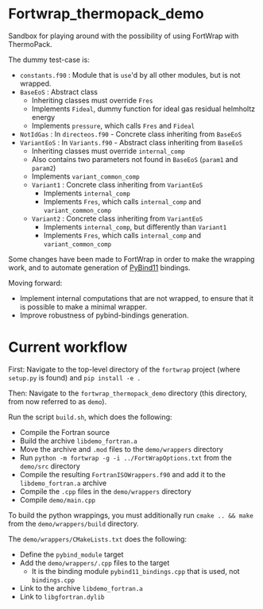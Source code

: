 # Fortwrap_thermopack_demo

Sandbox for playing around with the possibility of using FortWrap with ThermoPack.

The dummy test-case is:

* `constants.f90` : Module that is `use`'d by all other modules, but is not wrapped.
* `BaseEoS` : Abstract class 
   * Inheriting classes must override `Fres`
   * Implements `Fideal`, dummy function for ideal gas residual helmholtz energy
   * Implements `pressure`, which calls `Fres` and `Fideal`
* `NotIdGas` : In `directeos.f90` - Concrete class inheriting from `BaseEoS`
* `VariantEoS` : In `Variants.f90` - Abstract class inheriting from `BaseEoS`
   * Inheriting classes must override `internal_comp`
   * Also contains two parameters not found in `BaseEoS` (`param1` and `param2`)
   * Implements `variant_common_comp`
   * `Variant1` : Concrete class inheriting from `VariantEoS`
     * Implements `internal_comp`
     * Implements `Fres`, which calls `internal_comp` and `variant_common_comp`
   * `Variant2` : Concrete class inheriting from `VariantEoS`
     * Implements `internal_comp`, but differently than `Variant1`
     * Implements `Fres`, which calls `internal_comp` and `variant_common_comp`

Some changes have been made to FortWrap in order to make the wrapping work, and to automate generation of [PyBind11](https://pybind11.readthedocs.io/en/stable/) bindings.

Moving forward: 
* Implement internal computations that are not wrapped, to ensure that it is possible to make a minimal wrapper.
* Improve robustness of pybind-bindings generation.

# Current workflow


First: Navigate to the top-level directory of the `fortwrap` project (where `setup.py` is found) and `pip install -e .`

Then: Navigate to the `fortwrap_thermopack_demo` directory (this directory, from now referred to as `demo`). 

Run the script `build.sh`, which does the following:

 * Compile the Fortran source
 * Build the archive `libdemo_fortran.a`
 * Move the archive and `.mod` files to the `demo/wrappers` directory
 * Run `python -m fortwrap -g -i ../FortWrapOptions.txt` from the `demo/src` directory
 * Compile the resulting `FortranISOWrappers.f90` and add it to the `libdemo_fortran.a` archive
 * Compile the `.cpp` files in the `demo/wrappers` directory
 * Compile `demo/main.cpp`

To build the python wrappings, you must additionally run `cmake .. && make` from the `demo/wrappers/build` directory.

The `demo/wrappers/CMakeLists.txt` does the following:

 * Define the `pybind_module` target
 * Add the `demo/wrappers/.cpp` files to the target
    * It is the binding module `pybind11_bindings.cpp` that is used, not `bindings.cpp`
 * Link to the archive `libdemo_fortran.a`
 * Link to `libgfortran.dylib`